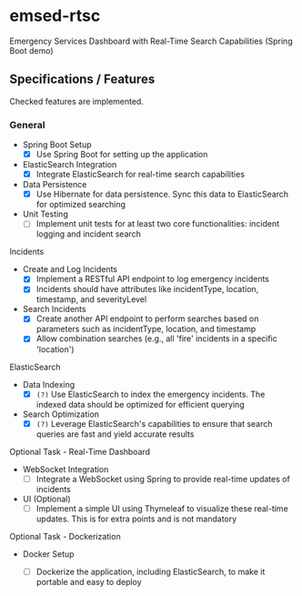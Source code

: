 # emsed-rtsc

Emergency Services Dashboard with Real-Time Search Capabilities (Spring Boot demo)

## Specifications / Features

Checked features are implemented.

### General
- Spring Boot Setup
  - [x] Use Spring Boot for setting up the application
- ElasticSearch Integration
  - [x] Integrate ElasticSearch for real-time search capabilities
- Data Persistence
  - [x] Use Hibernate for data persistence. Sync this data to ElasticSearch for optimized searching
- Unit Testing
  - [ ] Implement unit tests for at least two core functionalities: incident logging and incident search

Incidents
- Create and Log Incidents
  - [x] Implement a RESTful API endpoint to log emergency incidents
  - [x] Incidents should have attributes like incidentType, location, timestamp, and severityLevel
- Search Incidents        
  - [x] Create another API endpoint to perform searches based on parameters such as incidentType, location, and timestamp  
  - [x] Allow combination searches (e.g., all 'fire' incidents in a specific 'location')

ElasticSearch
- Data Indexing
  - [x] `(?)` Use ElasticSearch to index the emergency incidents. The indexed data should be optimized for efficient querying
- Search Optimization
  - [x] `(?)` Leverage ElasticSearch's capabilities to ensure that search queries are fast and yield accurate results

Optional Task - Real-Time Dashboard
- WebSocket Integration
  - [ ] Integrate a WebSocket using Spring to provide real-time updates of incidents
- UI (Optional)
  - [ ] Implement a simple UI using Thymeleaf to visualize these real-time updates. This is for extra points and is not mandatory

Optional Task - Dockerization
- Docker Setup
  - [ ] Dockerize the application, including ElasticSearch, to make it portable and easy to deploy

